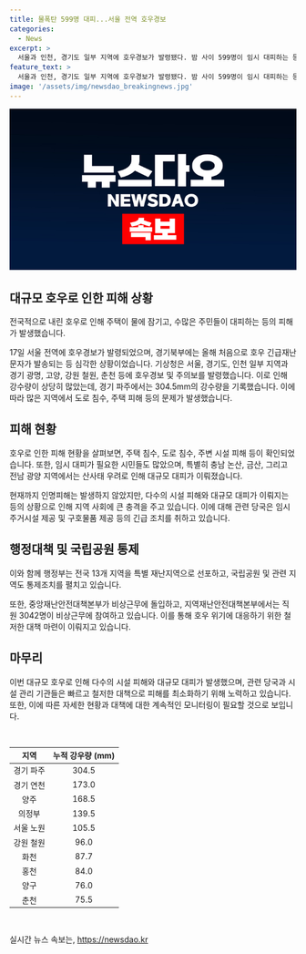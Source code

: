 ```yaml
---
title: 물폭탄 599명 대피...서울 전역 호우경보
categories:
  - News
excerpt: >
  서울과 인천, 경기도 일부 지역에 호우경보가 발령됐다. 밤 사이 599명이 임시 대피하는 등 비 피해도 속출했다. 재난문자가 발송된 지역에서는 차량 운전을 피하고 하천 근처 야영을 자제하며 안전에 유의해야 한다. 전국 13개 지역에 대한 정보통신, 방송, 전파 분야의 대책이 마련됐으며, 특별재난지역으로 선포된 261개 구간이 통제되고 있으며, 여객선 11척도 통제됐다. 현재까지 인명피해는 없으나 시설피해가 발생하고 있다. 호우로 인한 홍수 피해를 최소화하기 위해 계속해서 상황을 주시해야 한다.
feature_text: >
  서울과 인천, 경기도 일부 지역에 호우경보가 발령됐다. 밤 사이 599명이 임시 대피하는 등 비 피해도 속출했다. 재난문자가 발송된 지역에서는 차량 운전을 피하고 하천 근처 야영을 자제하며 안전에 유의해야 한다. 전국 13개 지역에 대한 정보통신, 방송, 전파 분야의 대책이 마련됐으며, 특별재난지역으로 선포된 261개 구간이 통제되고 있으며, 여객선 11척도 통제됐다. 현재까지 인명피해는 없으나 시설피해가 발생하고 있다. 호우로 인한 홍수 피해를 최소화하기 위해 계속해서 상황을 주시해야 한다.
image: '/assets/img/newsdao_breakingnews.jpg'
---
```


<p><img src="/assets/img/newsdao_breakingnews.jpg" alt="cryptoinkorea 속보" /></p>

<h2 data-ke-size="size26">대규모 호우로 인한 피해 상황</h2>

<p>전국적으로 내린 호우로 인해 주택이 물에 잠기고, 수많은 주민들이 대피하는 등의 피해가 발생했습니다.</p>

<p data-ke-size="size16">17일 서울 전역에 호우경보가 발령되었으며, 경기북부에는 올해 처음으로 호우 긴급재난문자가 발송되는 등 심각한 상황이었습니다. 기상청은 서울, 경기도, 인천 일부 지역과 경기 광명, 고양, 강원 철원, 춘천 등에 호우경보 및 주의보를 발령했습니다. 이로 인해 강수량이 상당히 많았는데, 경기 파주에서는 304.5mm의 강수량을 기록했습니다. 이에 따라 많은 지역에서 도로 침수, 주택 피해 등의 문제가 발생했습니다.</p>

<h2 data-ke-size="size26">피해 현황</h2>

<p>호우로 인한 피해 현황을 살펴보면, 주택 침수, 도로 침수, 주변 시설 피해 등이 확인되었습니다. 또한, 임시 대피가 필요한 시민들도 많았으며, 특별히 충남 논산, 금산, 그리고 전남 광양 지역에서는 산사태 우려로 인해 대규모 대피가 이뤄졌습니다.</p>

<p data-ke-size="size16">현재까지 인명피해는 발생하지 않았지만, 다수의 시설 피해와 대규모 대피가 이뤄지는 등의 상황으로 인해 지역 사회에 큰 충격을 주고 있습니다. 이에 대해 관련 당국은 임시주거시설 제공 및 구호물품 제공 등의 긴급 조치를 취하고 있습니다.</p>

<h2 data-ke-size="size26">행정대책 및 국립공원 통제</h2>

<p>이와 함께 행정부는 전국 13개 지역을 특별 재난지역으로 선포하고, 국립공원 및 관련 지역도 통제조치를 펼치고 있습니다.</p>

<p data-ke-size="size16">또한, 중앙재난안전대책본부가 비상근무에 돌입하고, 지역재난안전대책본부에서는 직원 3042명이 비상근무에 참여하고 있습니다. 이를 통해 호우 위기에 대응하기 위한 철저한 대책 마련이 이뤄지고 있습니다.</p>

<h2 data-ke-size="size26">마무리</h2>

<p>이번 대규모 호우로 인해 다수의 시설 피해와 대규모 대피가 발생했으며, 관련 당국과 시설 관리 기관들은 빠르고 철저한 대책으로 피해를 최소화하기 위해 노력하고 있습니다. 또한, 이에 따른 자세한 현황과 대책에 대한 계속적인 모니터링이 필요할 것으로 보입니다.</p>

<p data-ke-size="size16">&nbsp;</p>

<table>
<thead>
<tr>
<th style="text-align: center;">지역</th>
<th style="text-align: center;">누적 강우량 (mm)</th>
</tr>
</thead>
<tbody>
<tr>
<td style="text-align: center;">경기 파주</td>
<td style="text-align: center;">304.5</td>
</tr>
<tr>
<td style="text-align: center;">경기 연천</td>
<td style="text-align: center;">173.0</td>
</tr>
<tr>
<td style="text-align: center;">양주</td>
<td style="text-align: center;">168.5</td>
</tr>
<tr>
<td style="text-align: center;">의정부</td>
<td style="text-align: center;">139.5</td>
</tr>
<tr>
<td style="text-align: center;">서울 노원</td>
<td style="text-align: center;">105.5</td>
</tr>
<tr>
<td style="text-align: center;">강원 철원</td>
<td style="text-align: center;">96.0</td>
</tr>
<tr>
<td style="text-align: center;">화천</td>
<td style="text-align: center;">87.7</td>
</tr>
<tr>
<td style="text-align: center;">홍천</td>
<td style="text-align: center;">84.0</td>
</tr>
<tr>
<td style="text-align: center;">양구</td>
<td style="text-align: center;">76.0</td>
</tr>
<tr>
<td style="text-align: center;">춘천</td>
<td style="text-align: center;">75.5</td>
</tr>
</tbody>
</table>

<p data-ke-size="size16">&nbsp;</p>
실시간 뉴스 속보는, <a href="https://newsdao.kr" rel="dofollow">https://newsdao.kr</a>



